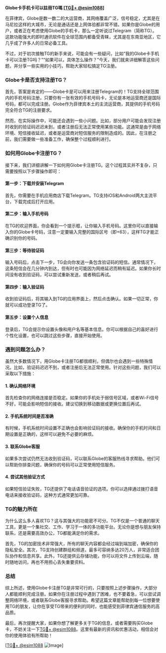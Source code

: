**Globe卡手机卡可以註冊TG嗎 [[TG💪+ @esim1088](https://t.me/s/esim1088)]**

在菲律宾，Globe是数一数二的大运营商，其网络覆盖广泛，信号稳定，尤其是在马尼拉这样的大城市，无论是通话还是上网体验都非常不错。如果你是Globe的用户，或者正在考虑使用Globe的手机卡，那么一定听说过Telegram（简称TG）。这款功能强大的即时通讯软件在全球范围内都备受青睐，尤其是在东南亚地区，它几乎成了许多人的日常必备工具。

不过，对于初次接触TG的新手来说，可能会有一些疑问，比如“我的Globe卡手机卡可以注册TG吗？”“如果可以，具体怎么操作？”今天，我们就来详细解答这些问题，并分享一些实用的小技巧，帮助大家轻松搞定TG注册。

### Globe卡是否支持注册TG？

首先，答案是肯定的——Globe卡是可以用来注册Telegram的！TG支持全球范围内的手机号码注册，只要你有一张有效的手机号码卡，无论是本地运营商还是国际号码，都可以完成注册。Globe作为菲律宾本土的主流运营商，其提供的手机号码完全符合TG的注册要求。

然而，在实际操作中，可能还会遇到一些小问题。比如，部分用户可能会发现注册时收到的验证码迟迟未到，或者注册后无法正常使用某些功能。这通常是由于网络环境、短信接收延迟，或者是运营商对短信服务的限制造成的。因此，在注册之前，我们需要做一些准备工作，确保整个过程顺利进行。

### 如何用Globe卡注册TG？

接下来，我们详细讲解一下如何用Globe卡注册TG。这个过程其实并不复杂，只需要按照以下步骤操作即可：

#### 第一步：下载并安装Telegram

首先，你需要在手机应用商店下载Telegram。TG支持iOS和Android两大主流平台，下载完成后打开应用。

#### 第二步：输入手机号码

在TG的欢迎界面，你会看到一个提示框，让你输入手机号码。这里你可以直接输入你的Globe卡号码，注意一定要输入完整的国际区号（即+63），这样TG才能正确识别你的号码。

#### 第三步：等待验证码

输入号码后，点击下一步，TG会向你发送一条包含验证码的短信。通常情况下，这条短信会在几分钟内到达，但有时也可能因为网络延迟而稍有延迟。如果你长时间没有收到验证码，可以尝试重新发送，或者稍后再试。

#### 第四步：输入验证码

收到验证码后，将其输入到TG的应用界面上，然后点击确认。如果一切正常，你就可以成功登录TG了。

#### 第五步：设置个人信息

登录后，TG会提示你设置头像和用户名等基本信息。你可以根据自己的喜好进行个性化设置，也可以跳过这些步骤，直接开始使用。

### 遇到问题怎么办？

虽然大多数情况下，用Globe卡注册TG都很顺利，但偶尔也会遇到一些特殊情况。比如，验证码迟迟不到，或者注册后无法正常使用。针对这些问题，我们可以采取以下措施：

#### 1. 确认网络环境

首先检查你的网络连接是否稳定。如果你的手机处于弱信号区域，或者Wi-Fi信号不好，可能会影响短信的接收。建议切换到移动数据或更换位置后再试。

#### 2. 手机系统时间是否准确

有时候，手机系统时间设置不正确也会影响验证码的接收。确保你的手机时间和日期设置是正确的，这样可以避免不必要的麻烦。

#### 3. 联系Globe客服

如果多次尝试仍然无法收到验证码，可以联系Globe的客服热线寻求帮助。他们可以帮助你排查问题，确保你的号码可以正常使用短信服务。

#### 4. 尝试其他验证方式

如果短信验证失败，TG还提供了电话语音验证的选项。你可以选择通过拨打语音电话来接收验证码，这种方式通常更加可靠。

### TG的魅力所在

为什么这么多人喜欢TG？这与其强大的功能密不可分。TG不仅是一个普通的聊天工具，更是一个集社交、工作、学习于一体的多功能平台。无论你是想与朋友保持联系，还是需要高效办公，TG都能满足你的需求。

首先，TG的加密技术非常强大，所有的聊天内容都会经过端到端加密，确保你的隐私安全。其次，TG支持创建群组和频道，最多可容纳多达20万人，非常适合团队协作和信息共享。此外，TG还提供云存储功能，你可以将文件上传到云端，随时随地访问，再也不用担心丢失重要资料。

### 总结

综上所述，使用Globe卡注册TG是非常可行的，只要按照上述步骤操作，大部分人都能顺利完成注册。如果你在注册过程中遇到了困难，也不要着急，可以尝试调整网络环境，或者联系Globe客服寻求帮助。希望这篇文章能帮助到每一位想要使用TG的朋友，让你在享受TG带来的便利的同时，也能感受到菲律宾通信服务的高品质。

最后，再次提醒大家，如果你想了解更多关于TG的信息，或者需要购买Globe卡，不妨关注一下[TG💪+ @esim1088](https://t.me/s/esim1088)。这里有最新的资讯和优惠活动，相信会对你的使用体验有所帮助！

[[TG💪+ @esim1088](https://t.me/s/esim1088) ![Image](https://i.postimg.cc/4NQfJmqS/Snipaste-2025-05-13-00-14-12.png)]